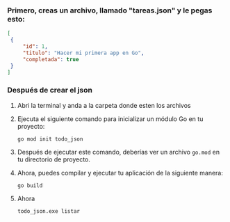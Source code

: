### Primero, creas un archivo, llamado "tareas.json" y le pegas esto:

   ```json
[
    {
        "id": 1,
        "titulo": "Hacer mi primera app en Go",
        "completada": true
    }
]
   ```

### Después de crear el json

1. Abri la terminal y anda a la carpeta donde esten los archivos

2. Ejecuta el siguiente comando para inicializar un módulo Go en tu proyecto:

   ```shell
   go mod init todo_json
   ```


3. Después de ejecutar este comando, deberías ver un archivo `go.mod` en tu directorio de proyecto.

4. Ahora, puedes compilar y ejecutar tu aplicación de la siguiente manera:

   ```shell
   go build
   ```
5. Ahora

   ```shell
   todo_json.exe listar
   ```

